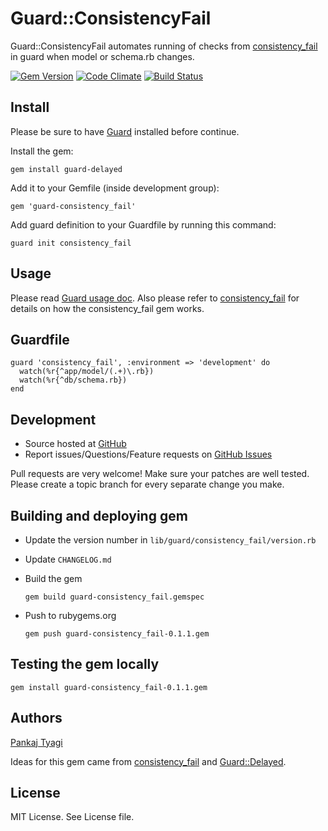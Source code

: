# Guard::ConsistencyFail

Guard::ConsistencyFail automates running of checks from [consistency_fail](https://github.com/trptcolin/consistency_fail) in guard when model or schema.rb changes.

[![Gem Version](https://badge.fury.io/rb/guard-consistency_fail.svg)](http://badge.fury.io/rb/guard-consistency_fail) [![Code Climate](https://codeclimate.com/github/ptyagi16/guard-consistency_fail.png)](https://codeclimate.com/github/ptyagi16/guard-consistency_fail) [![Build Status](https://travis-ci.org/ptyagi16/guard-consistency_fail.svg?branch=master)](https://travis-ci.org/ptyagi16/guard-consistency_fail)

## Install

Please be sure to have [Guard](http://github.com/guard/guard) installed before continue.

Install the gem:

    gem install guard-delayed

Add it to your Gemfile (inside development group):

    gem 'guard-consistency_fail'

Add guard definition to your Guardfile by running this command:

    guard init consistency_fail

## Usage

Please read [Guard usage doc](http://github.com/guard/guard#readme).  Also please refer to [consistency_fail](https://github.com/trptcolin/consistency_fail) for details on how the consistency_fail gem works.

## Guardfile

    guard 'consistency_fail', :environment => 'development' do
      watch(%r{^app/model/(.+)\.rb})
      watch(%r{^db/schema.rb})
    end

## Development

 * Source hosted at [GitHub](https://github.com/ptyagi16/guard-consistency_fail)
 * Report issues/Questions/Feature requests on [GitHub Issues](https://github.com/ptyagi16/guard-consistency_fail/issues)

Pull requests are very welcome! Make sure your patches are well tested. Please create a topic branch for every separate change
you make.

## Building and deploying gem

* Update the version number in `lib/guard/consistency_fail/version.rb`
* Update `CHANGELOG.md`
* Build the gem

    `gem build guard-consistency_fail.gemspec`
    
* Push to rubygems.org

    `gem push guard-consistency_fail-0.1.1.gem`
    
## Testing the gem locally

    gem install guard-consistency_fail-0.1.1.gem


## Authors

[Pankaj Tyagi](https://github.com/ptyagi16)

Ideas for this gem came from  [consistency_fail](https://github.com/trptcolin/consistency_fail) and [Guard::Delayed](https://github.com/guard/guard-delayed).

## License

MIT License.  See License file.

